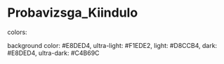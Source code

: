 # Probavizsga_Kiindulo

colors:

background color: #E8DED4,
ultra-light: #F1EDE2,
light: #D8CCB4,
dark: #E8DED4,
ultra-dark: #C4B69C
